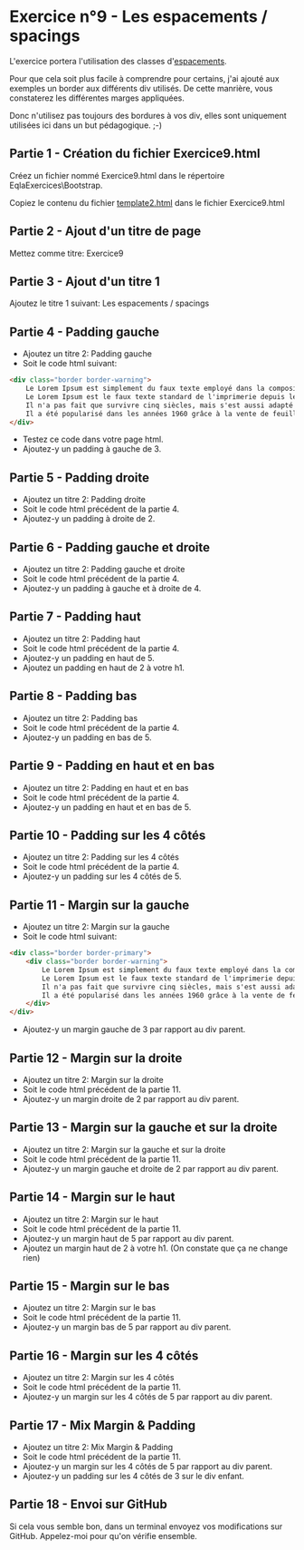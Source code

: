 # Exercice n°9 - Les espacements / spacings
L'exercice portera l'utilisation des classes d'[espacements](/Theorie/README.md#xiii-les-espacements.).

Pour que cela soit plus facile à comprendre pour certains, j'ai ajouté aux exemples un border aux différents div utilisés. De cette manrière, vous constaterez les différentes marges appliquées.

Donc n'utilisez pas toujours des bordures à vos div, elles sont uniquement utilisées ici dans un but pédagogique. ;-)

## Partie 1 - Création du fichier Exercice9.html
Créez un fichier nommé Exercice9.html dans le répertoire EqlaExercices\Bootstrap.  

Copiez le contenu du fichier [template2.html](https://raw.githubusercontent.com/ZamBoyle/Eqla_Bootstrap5/master/Exercices/Templates/template2.html) dans le fichier Exercice9.html
## Partie 2 - Ajout d'un titre de page
Mettez comme titre: Exercice9

## Partie 3 - Ajout d'un titre 1
Ajoutez le titre 1 suivant: Les espacements / spacings

## Partie 4 - Padding gauche
- Ajoutez un titre 2: Padding gauche
- Soit le code html suivant:
```html
<div class="border border-warning">
    Le Lorem Ipsum est simplement du faux texte employé dans la composition et la mise en page avant impression.
    Le Lorem Ipsum est le faux texte standard de l'imprimerie depuis les années 1500, quand un imprimeur anonyme assembla ensemble des morceaux de texte pour réaliser un livre spécimen de polices de texte.
    Il n'a pas fait que survivre cinq siècles, mais s'est aussi adapté à la bureautique informatique, sans que son contenu n'en soit modifié.
    Il a été popularisé dans les années 1960 grâce à la vente de feuilles Letraset contenant des passages du Lorem Ipsum, et, plus récemment, par son inclusion dans des applications de mise en page de texte, comme Aldus PageMaker.
</div>
```
- Testez ce code dans votre page html.
- Ajoutez-y un padding à gauche de 3.

## Partie 5 - Padding droite
- Ajoutez un titre 2: Padding droite
- Soit le code html précédent de la partie 4.
- Ajoutez-y un padding à droite de 2.

## Partie 6 - Padding gauche et droite
- Ajoutez un titre 2: Padding gauche et droite
- Soit le code html précédent de la partie 4.
- Ajoutez-y un padding à gauche et à droite de 4.

## Partie 7 - Padding haut
- Ajoutez un titre 2: Padding haut
- Soit le code html précédent de la partie 4.
- Ajoutez-y un padding en haut de 5.
- Ajoutez un padding en haut de 2 à votre h1.

## Partie 8 - Padding bas
- Ajoutez un titre 2: Padding bas
- Soit le code html précédent de la partie 4.
- Ajoutez-y un padding en bas de 5.

## Partie 9 - Padding en haut et en bas
- Ajoutez un titre 2: Padding en haut et en bas
- Soit le code html précédent de la partie 4.
- Ajoutez-y un padding en haut et en bas de 5.

## Partie 10 - Padding sur les 4 côtés
- Ajoutez un titre 2: Padding sur les 4 côtés
- Soit le code html précédent de la partie 4.
- Ajoutez-y un padding sur les 4 côtés de 5.

## Partie 11 - Margin sur la gauche
- Ajoutez un titre 2: Margin sur la gauche
- Soit le code html suivant:
```html
<div class="border border-primary">
    <div class="border border-warning">
        Le Lorem Ipsum est simplement du faux texte employé dans la composition et la mise en page avant impression.
        Le Lorem Ipsum est le faux texte standard de l'imprimerie depuis les années 1500, quand un imprimeur anonyme assembla ensemble des morceaux de texte pour réaliser un livre spécimen de polices de texte.
        Il n'a pas fait que survivre cinq siècles, mais s'est aussi adapté à la bureautique informatique, sans que son contenu n'en soit modifié.
        Il a été popularisé dans les années 1960 grâce à la vente de feuilles Letraset contenant des passages du Lorem Ipsum, et, plus récemment, par son inclusion dans des applications de mise en page de texte, comme Aldus PageMaker.
    </div>
</div>
```
- Ajoutez-y un margin gauche de 3 par rapport au div parent.

## Partie 12 - Margin sur la droite
- Ajoutez un titre 2: Margin sur la droite
- Soit le code html précédent de la partie 11.
- Ajoutez-y un margin droite de 2 par rapport au div parent.

## Partie 13 - Margin sur la gauche et sur la droite
- Ajoutez un titre 2: Margin sur la gauche et sur la droite
- Soit le code html précédent de la partie 11.
- Ajoutez-y un margin gauche et droite de 2 par rapport au div parent.

## Partie 14 - Margin sur le haut
- Ajoutez un titre 2: Margin sur le haut
- Soit le code html précédent de la partie 11.
- Ajoutez-y un margin haut de 5 par rapport au div parent.
- Ajoutez un margin haut de 2 à votre h1. (On constate que ça ne change rien)

## Partie 15 - Margin sur le bas
- Ajoutez un titre 2: Margin sur le bas
- Soit le code html précédent de la partie 11.
- Ajoutez-y un margin bas de 5 par rapport au div parent.

## Partie 16 - Margin sur les 4 côtés
- Ajoutez un titre 2: Margin sur les 4 côtés
- Soit le code html précédent de la partie 11.
- Ajoutez-y un margin sur les 4 côtés de 5 par rapport au div parent.

## Partie 17 - Mix Margin & Padding
- Ajoutez un titre 2: Mix Margin & Padding
- Soit le code html précédent de la partie 11.
- Ajoutez-y un margin sur les 4 côtés de 5 par rapport au div parent.
- Ajoutez-y un padding sur les 4 côtés de 3 sur le div enfant.

## Partie 18 - Envoi sur GitHub
Si cela vous semble bon, dans un terminal envoyez vos modifications sur GitHub.
Appelez-moi pour qu'on vérifie ensemble.